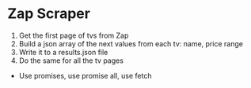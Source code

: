  # Zap Scraper
 1. Get the first page of tvs from Zap
 2. Build a json array of the next values from each tv: name, price range
 3. Write it to a results.json file
 4. Do the same for all the tv pages

 * Use promises, use promise all, use fetch
 